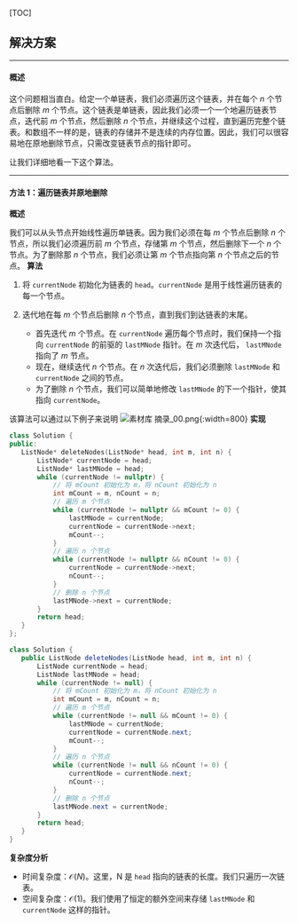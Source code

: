 [TOC]

## 解决方案

---

#### 概述

这个问题相当直白。给定一个单链表，我们必须遍历这个链表，并在每个 $n$ 个节点后删除 $m$ 个节点。这个链表是单链表，因此我们必须一个一个地遍历链表节点，迭代前 $m$ 个节点，然后删除 $n$ 个节点，并继续这个过程，直到遍历完整个链表。和数组不一样的是，链表的存储并不是连续的内存位置。因此，我们可以很容易地在原地删除节点，只需改变链表节点的指针即可。

让我们详细地看一下这个算法。

---

#### 方法 1：遍历链表并原地删除

 **概述**

 我们可以从头节点开始线性遍历单链表。因为我们必须在每 $m$ 个节点后删除 $n$ 个节点，所以我们必须遍历前 $m$ 个节点，存储第 $m$ 个节点，然后删除下一个 $n$ 个节点。为了删除那 $n$ 个节点，我们必须让第 $m$ 个节点指向第 $n$ 个节点之后的节点。
 **算法**

 1. 将 `currentNode` 初始化为链表的 `head`。`currentNode` 是用于线性遍历链表的每一个节点。
 2. 迭代地在每 $m$ 个节点后删除 $n$ 个节点，直到我们到达链表的末尾。

    - 首先迭代 $m$ 个节点。在 `currentNode` 遍历每个节点时，我们保持一个指向 `currentNode` 的前驱的 `lastMNode` 指针。在 $m$ 次迭代后， `lastMNode` 指向了 $m$ 节点。  
    - 现在，继续迭代 $n$ 个节点。在 $n$ 次迭代后，我们必须删除 `lastMNode` 和 `currentNode` 之间的节点。
    - 为了删除 $n$ 个节点，我们可以简单地修改 `lastMNode` 的下一个指针，使其指向 `currentNode`。

 该算法可以通过以下例子来说明
![素材库 摘录_00.png](https://pic.leetcode.cn/1692173662-XTtERk-%E7%B4%A0%E6%9D%90%E5%BA%93%20%E6%91%98%E5%BD%95_00.png){:width=800}
 **实现**

 ```C++ [slu1]
 class Solution {
public:
    ListNode* deleteNodes(ListNode* head, int m, int n) {
        ListNode* currentNode = head;
        ListNode* lastMNode = head;
        while (currentNode != nullptr) {
            // 将 mCount 初始化为 m，将 nCount 初始化为 n
            int mCount = m, nCount = n;
            // 遍历 m 个节点
            while (currentNode != nullptr && mCount != 0) {
                lastMNode = currentNode;
                currentNode = currentNode->next;
                mCount--;
            }
            // 遍历 n 个节点
            while (currentNode != nullptr && nCount != 0) {
                currentNode = currentNode->next;
                nCount--;
            }
            // 删除 n 个节点
            lastMNode->next = currentNode;
        }
        return head;    
    }
};
 ```

 ```Java [slu1]
 class Solution {
    public ListNode deleteNodes(ListNode head, int m, int n) {
        ListNode currentNode = head;
        ListNode lastMNode = head;
        while (currentNode != null) {
            // 将 mCount 初始化为 m，将 nCount 初始化为 n
            int mCount = m, nCount = n;
            // 遍历 m 个节点
            while (currentNode != null && mCount != 0) {
                lastMNode = currentNode;
                currentNode = currentNode.next;
                mCount--;
            }
            // 遍历 n 个节点
            while (currentNode != null && nCount != 0) {
                currentNode = currentNode.next;
                nCount--;
            }
            // 删除 n 个节点
            lastMNode.next = currentNode;
        }
        return head;
    }
}
 ```

 **复杂度分析**

 * 时间复杂度：$\mathcal{O}(N)$。这里，N 是 `head` 指向的链表的长度。我们只遍历一次链表。
 * 空间复杂度：$\mathcal{O}(1)$。我们使用了恒定的额外空间来存储 `lastMNode` 和 `currentNode` 这样的指针。